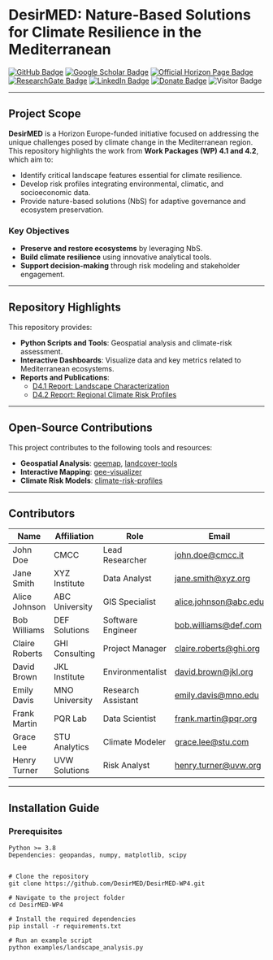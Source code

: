 # DesirMED: Nature-Based Solutions for Climate Resilience in the Mediterranean

[![GitHub Badge](https://img.shields.io/github/followers/DesirMED?style=social)](https://github.com/DesirMED?tab=followers)
[![Google Scholar Badge](https://img.shields.io/badge/Google-Scholar-lightgrey)](https://scholar.google.com)
[![Official Horizon Page Badge](https://img.shields.io/badge/Official-Horizon%20Page-green)](https://cordis.europa.eu/project/id/101112972)
[![ResearchGate Badge](https://img.shields.io/badge/ResearchGate-Profile-blueviolet)](https://www.researchgate.net)
[![LinkedIn Badge](https://img.shields.io/badge/My-LinkedIn-blue)](https://www.linkedin.com)
[![Donate Badge](https://img.shields.io/badge/Donate-Buy%20me%20a%20coffee-yellowgreen.svg)](https://www.buymeacoffee.com)
![Visitor Badge](https://visitor-badge.laobi.icu/badge?page_id=DesirMED.WP4)

---

## Project Scope

**DesirMED** is a Horizon Europe-funded initiative focused on addressing the unique challenges posed by climate change in the Mediterranean region. This repository highlights the work from **Work Packages (WP) 4.1 and 4.2**, which aim to:

- Identify critical landscape features essential for climate resilience.
- Develop risk profiles integrating environmental, climatic, and socioeconomic data.
- Provide nature-based solutions (NbS) for adaptive governance and ecosystem preservation.

### Key Objectives
- **Preserve and restore ecosystems** by leveraging NbS.
- **Build climate resilience** using innovative analytical tools.
- **Support decision-making** through risk modeling and stakeholder engagement.

---

## Repository Highlights

This repository provides:

- **Python Scripts and Tools**: Geospatial analysis and climate-risk assessment.
- **Interactive Dashboards**: Visualize data and key metrics related to Mediterranean ecosystems.
- **Reports and Publications**:
  - [D4.1 Report: Landscape Characterization](#)
  - [D4.2 Report: Regional Climate Risk Profiles](#)

---

## Open-Source Contributions

This project contributes to the following tools and resources:

- **Geospatial Analysis**: [geemap](https://github.com/DesirMED/geemap), [landcover-tools](https://github.com/DesirMED/landcover-tools)
- **Interactive Mapping**: [gee-visualizer](https://github.com/DesirMED/gee-visualizer)
- **Climate Risk Models**: [climate-risk-profiles](https://github.com/DesirMED/climate-risk-profiles)

---

## Contributors

| Name               | Affiliation         | Role                 | Email                      |
|--------------------|---------------------|----------------------|----------------------------|
| John Doe           | CMCC               | Lead Researcher      | john.doe@cmcc.it           |
| Jane Smith         | XYZ Institute      | Data Analyst         | jane.smith@xyz.org         |
| Alice Johnson      | ABC University     | GIS Specialist       | alice.johnson@abc.edu      |
| Bob Williams       | DEF Solutions      | Software Engineer    | bob.williams@def.com       |
| Claire Roberts     | GHI Consulting     | Project Manager      | claire.roberts@ghi.org     |
| David Brown        | JKL Institute      | Environmentalist     | david.brown@jkl.org        |
| Emily Davis        | MNO University     | Research Assistant   | emily.davis@mno.edu        |
| Frank Martin       | PQR Lab            | Data Scientist       | frank.martin@pqr.org       |
| Grace Lee          | STU Analytics      | Climate Modeler      | grace.lee@stu.com          |
| Henry Turner       | UVW Solutions      | Risk Analyst         | henry.turner@uvw.org       |

---

## Installation Guide

### Prerequisites
```plaintext
Python >= 3.8
Dependencies: geopandas, numpy, matplotlib, scipy


# Clone the repository
git clone https://github.com/DesirMED/DesirMED-WP4.git

# Navigate to the project folder
cd DesirMED-WP4

# Install the required dependencies
pip install -r requirements.txt

# Run an example script
python examples/landscape_analysis.py
